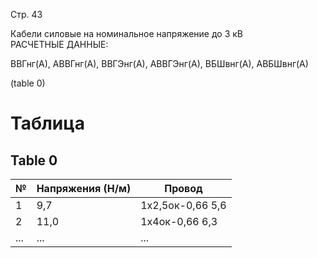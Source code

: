 Стр. 43

Кабели силовые на номинальное напряжение до 3 кВ  
РАСЧЕТНЫЕ ДАННЫЕ:

ВВГнг(А), АВВГнг(А), ВВГЭнг(А), АВВГЭнг(А), ВБШвнг(А), АВБШвнг(А)

(table 0)  

# Таблица

## Table 0

| № | Напряжения (Н/м) | Провод |
|---|------------------|--------|
| 1 | 9,7             | 1х2,5ок-0,66 5,6       |
| 2 | 11,0            | 1х4ок-0,66 6,3        |
| ... | ...              | ...         |
